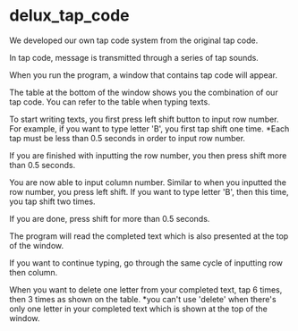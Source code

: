 # delux_tap_code
We developed our own tap code system from the original tap code.

In tap code, message is transmitted through a series of tap sounds. 

When you run the program, a window that contains tap code will appear. 

The table at the bottom of the window shows you the combination of our tap code. You can refer to the table when typing 
texts. 

To start writing texts, you first press left shift button to input row number. For example, if you want to type letter 
'B', you first tap shift one time.
*Each tap must be less than 0.5 seconds in order to input row number. 

If you are finished with inputting the row number, you then press shift more than 0.5 seconds. 

You are now able to input column number. Similar to when you inputted the row number, you press left shift. If you want to 
type letter 'B', then this time, you tap shift two times.

If you are done, press shift for more than 0.5 seconds. 

The program will read the completed text which is also presented at the top of the window.

If you want to continue typing, go through the same cycle of inputting row then column. 

When you want to delete one letter from your completed text, tap 6 times, then 3 times as shown on the table. 
*you can't use 'delete' when there's only one letter in your completed text which is shown at the top of the window. 
